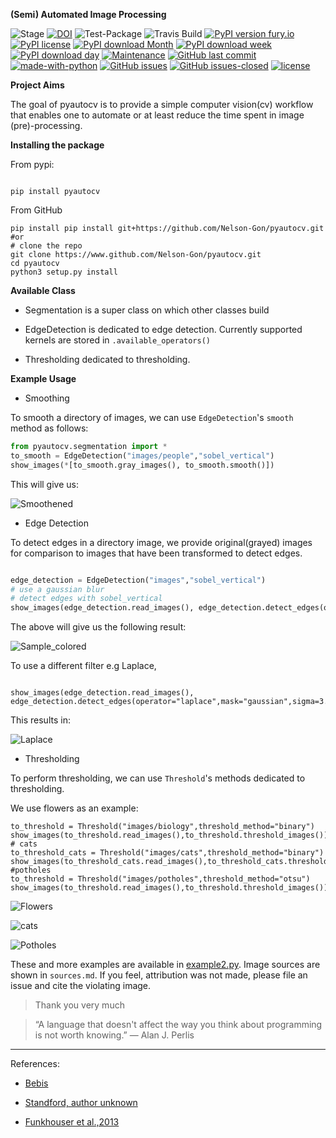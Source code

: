 **(Semi) Automated Image Processing**

![Stage](https://www.repostatus.org/badges/latest/wip.svg) [![DOI](https://zenodo.org/badge/DOI/10.5281/zenodo.3766956.svg)](https://doi.org/10.5281/zenodo.3766956)
![Test-Package](https://github.com/Nelson-Gon/pyautocv/workflows/Test-Package/badge.svg)
![Travis Build](https://travis-ci.com/Nelson-Gon/pyautocv.svg?branch=master)
[![PyPI version fury.io](https://badge.fury.io/py/pyautocv.svg)](https://pypi.python.org/pypi/pyautocv/)
[![PyPI license](https://img.shields.io/pypi/l/pyautocv.svg)](https://pypi.python.org/pypi/pyautocv/)
[![PyPI download Month](https://img.shields.io/pypi/dm/pyautocv.svg)](https://pypi.python.org/pypi/pyautocv/)
[![PyPI download week](https://img.shields.io/pypi/dw/pyautocv.svg)](https://pypi.python.org/pypi/pyautocv/)
[![PyPI download day](https://img.shields.io/pypi/dd/pyautocv.svg)](https://pypi.python.org/pypi/pyautocv/)
[![Maintenance](https://img.shields.io/badge/Maintained%3F-yes-green.svg)](https://GitHub.com/Nelson-Gon/pyautocv/graphs/commit-activity)
[![GitHub last commit](https://img.shields.io/github/last-commit/Nelson-Gon/pyautocv.svg)](https://github.com/Nelson-Gon/pyautocv/commits/master)
[![made-with-python](https://img.shields.io/badge/Made%20with-Python-1f425f.svg)](https://www.python.org/)
[![GitHub issues](https://img.shields.io/github/issues/Nelson-Gon/pyautocv.svg)](https://GitHub.com/Nelson-Gon/pyautocv/issues/)
[![GitHub issues-closed](https://img.shields.io/github/issues-closed/Nelson-Gon/pyautocv.svg)](https://GitHub.com/Nelson-Gon/pyautocv/issues?q=is%3Aissue+is%3Aclosed)
[![license](https://img.shields.io/badge/license-MIT-blue.svg)](https://github.com/Nelson-Gon/pyautocv/blob/master/LICENSE)

**Project Aims**

The goal of pyautocv is to provide a simple computer vision(cv) workflow that enables one to automate 
or at least reduce the time spent in image (pre)-processing. 

**Installing the package**

From pypi:

```

pip install pyautocv

```
From GitHub

```
pip install pip install git+https://github.com/Nelson-Gon/pyautocv.git
#or
# clone the repo
git clone https://www.github.com/Nelson-Gon/pyautocv.git
cd pyautocv
python3 setup.py install

```

**Available Class**

* Segmentation is a super class on which other classes build

* EdgeDetection is dedicated to edge detection. Currently supported kernels are stored in `.available_operators()`

* Thresholding dedicated to thresholding.



**Example Usage**

* Smoothing

To smooth a directory of images, we can use `EdgeDetection`'s `smooth` method as
follows:

```python
from pyautocv.segmentation import *
to_smooth = EdgeDetection("images/people","sobel_vertical")
show_images(*[to_smooth.gray_images(), to_smooth.smooth()])

```

This will give us:

![Smoothened](sample_results/people_smooth.png)


* Edge Detection 

To detect edges in a directory image, we provide original(grayed) images for comparison to
images that have been transformed to detect edges. 

```python 

edge_detection = EdgeDetection("images","sobel_vertical")
# use a gaussian blur
# detect edges with sobel_vertical
show_images(edge_detection.read_images(), edge_detection.detect_edges(operator="sobel_vertical",mask="gaussian",sigma=3.5))

```

The above will give us the following result:


![Sample_colored](./sample_results/sample_sobel_gaussian.png)

To use a different filter e.g Laplace,

```

show_images(edge_detection.read_images(), edge_detection.detect_edges(operator="laplace",mask="gaussian",sigma=3.5))

```

This results in:

![Laplace](./sample_results/gauss_laplace.png)


* Thresholding

To perform thresholding, we can use `Threshold`'s methods dedicated to thresholding.

We use flowers as an example:

```
to_threshold = Threshold("images/biology",threshold_method="binary")
show_images(to_threshold.read_images(),to_threshold.threshold_images())
# cats
to_threshold_cats = Threshold("images/cats",threshold_method="binary")
show_images(to_threshold_cats.read_images(),to_threshold_cats.threshold_images())
#potholes
to_threshold = Threshold("images/potholes",threshold_method="otsu")
show_images(to_threshold.read_images(),to_threshold.threshold_images())
```

![Flowers](./sample_results/bio_thresh.png)

![cats](./sample_results/cats_example.png)

![Potholes](./sample_results/potholes_sample.png)


These and more examples are available in [example2.py](./examples/example2.py). Image sources are
shown in `sources.md`. If you feel, attribution was not made, please file an issue
and cite the violating image.

> Thank you very much

> “A language that doesn't affect the way you think about programming is not worth knowing.”
― Alan J. Perlis


---

References:

* [Bebis](https://www.cse.unr.edu/~bebis/CS791E/Notes/EdgeDetection.pdf)

* [Standford, author unknown](https://ai.stanford.edu/~syyeung/cvweb/tutorial3.html)

* [Funkhouser et al.,2013](https://www.cs.princeton.edu/courses/archive/fall13/cos429/lectures/05-segmentation1)
